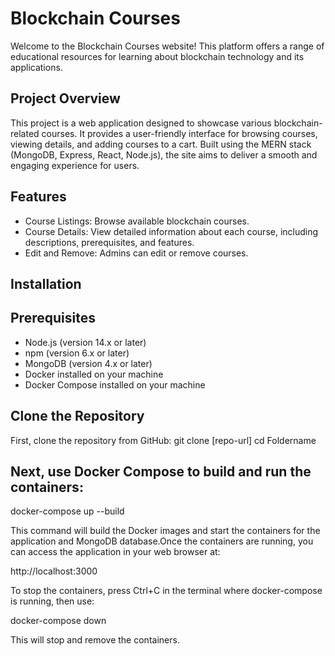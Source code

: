 # Blockchain Courses
Welcome to the Blockchain Courses website! This platform offers a range of educational resources for learning about blockchain technology and its applications.
## Project Overview
This project is a web application designed to showcase various blockchain-related courses. It provides a user-friendly interface for browsing courses, viewing details, and adding courses to a cart. Built using the MERN stack (MongoDB, Express, React, Node.js), the site aims to deliver a smooth and engaging experience for users.
## Features
- Course Listings: Browse available blockchain courses.
- Course Details: View detailed information about each course, including descriptions, prerequisites, and features.
- Edit and Remove: Admins can edit or remove courses.
## Installation
## Prerequisites
- Node.js (version 14.x or later)
- npm (version 6.x or later)
- MongoDB (version 4.x or later)
- Docker installed on your machine
- Docker Compose installed on your machine

## Clone the Repository
First, clone the repository from GitHub: git clone [repo-url] cd Foldername

## Next, use Docker Compose to build and run the containers:
docker-compose up --build

This command will build the Docker images and start the containers for the application and MongoDB database.Once the containers are running, you can access the application in your web browser at:

http://localhost:3000

To stop the containers, press Ctrl+C in the terminal where docker-compose is running, then use:

docker-compose down

This will stop and remove the containers.
